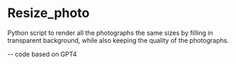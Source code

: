 # Resize_photo
Python script to render all the photographs the same sizes by filling in transparent background, while also keeping the quality of the photographs.

-- code based on GPT4
